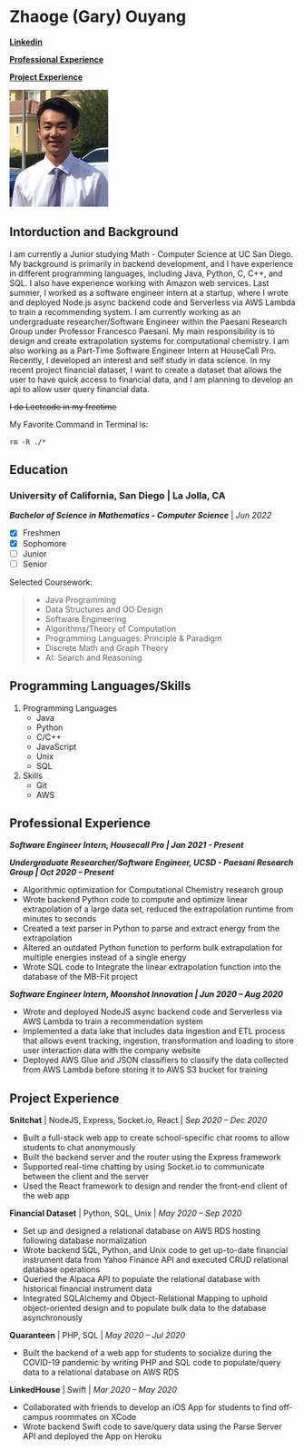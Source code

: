 # Zhaoge (Gary) Ouyang
**[Linkedin](https://www.linkedin.com/in/gary-ouyang-455469175)**

**[Professional Experience](#professional-experience)**

**[Project Experience](#project-experience)**

![myself](myself.JPG)

## Intorduction and Background
I am currently a Junior studying Math - Computer Science at UC San Diego. My background is primarily in backend development, and I have experience in different programming languages, including Java, Python, C, C++, and SQL. I also have experience working with Amazon web services. Last summer, I worked as a software engineer intern at a startup, where I wrote and deployed Node.js async backend code and Serverless via AWS Lambda to train a recommending system. I am currently working as an undergraduate researcher/Software Engineer within the Paesani Research Group under Professor Francesco Paesani. My main responsibility is to design and create extrapolation systems for computational chemistry. I am also working as a Part-Time Software Engineer Intern at HouseCall Pro. Recently, I developed an interest and self study in data science. In my recent project financial dataset, I want to create a dataset that allows the user to have quick access to financial data, and I am planning to develop an api to allow user query financial data.

~~I do Leetcode in my freetime~~

My Favorite Command in Terminal is:
```
rm -R ./*
```

## Education

### University of California, San Diego | La Jolla, CA
_**Bachelor of Science in Mathematics - Computer Science**_ | _Jun 2022_

- [x] Freshmen
- [x] Sophomore
- [ ] Junior
- [ ] Senior

Selected Coursework: 

> - Java Programming
> - Data Structures and OO Design
> - Software Engineering
> - Algorithms/Theory of Computation
> - Programming Languages: Principle & Paradigm
> - Discrete Math and Graph Theory
> - AI: Search and Reasoning

## Programming Languages/Skills
1. Programming Languages
    - Java
    - Python
    - C/C++
    - JavaScript
    - Unix
    - SQL
2. Skills
    - Git
    - AWS

## Professional Experience
**_Software Engineer Intern, Housecall Pro | Jan 2021 - Present_**

**_Undergraduate Researcher/Software Engineer, UCSD - Paesani Research Group | Oct 2020 – Present_**
- Algorithmic optimization for Computational Chemistry research group
- Wrote backend Python code to compute and optimize linear extrapolation of a large data set, reduced the
extrapolation runtime from minutes to seconds
- Created a text parser in Python to parse and extract energy from the extrapolation
- Altered an outdated Python function to perform bulk extrapolation for multiple energies instead of a
single energy
- Wrote SQL code to Integrate the linear extrapolation function into the database of the MB-Fit project

**_Software Engineer Intern, Moonshot Innovation | Jun 2020 – Aug 2020_**
- Wrote and deployed NodeJS async backend code and Serverless via AWS Lambda to train a
recommendation system
- Implemented a data lake that includes data ingestion and ETL process that allows event tracking,
ingestion, transformation and loading to store user interaction data with the company website
- Deployed AWS Glue and JSON classifiers to classify the data collected from AWS Lambda before storing it
to AWS S3 bucket for training

## Project Experience
**Snitchat** | NodeJS, Express, Socket.io, React | _Sep 2020 – Dec 2020_
- Built a full-stack web app to create school-specific chat rooms to allow students to chat anonymously
- Built the backend server and the router using the Express framework
- Supported real-time chatting by using Socket.io to communicate between the client and the server
- Used the React framework to design and render the front-end client of the web app

**Financial Dataset** | Python, SQL, Unix | _May 2020 – Sep 2020_
- Set up and designed a relational database on AWS RDS hosting following database normalization
- Wrote backend SQL, Python, and Unix code to get up-to-date financial instrument data from Yahoo Finance API and executed CRUD relational database operations
- Queried the Alpaca API to populate the relational database with historical financial instrument data
- Integrated SQLAlchemy and Object-Relational Mapping to uphold object-oriented design and to populate bulk data to the database asynchronously

**Quaranteen** | PHP, SQL | _May 2020 – Jul 2020_
- Built the backend of a web app for students to socialize during the COVID-19 pandemic by writing PHP and SQL code to populate/query data to a relational database on AWS RDS

**LinkedHouse** | Swift | _Mar 2020 – May 2020_
- Collaborated with friends to develop an iOS App for students to find off-campus roommates on XCode
- Wrote backend Swift code to save/query data using the Parse Server API and deployed the App on Heroku
